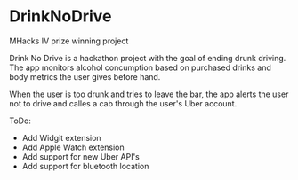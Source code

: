 # DrinkNoDrive
MHacks IV prize winning project

Drink No Drive is a hackathon project with the goal of ending drunk driving. The app monitors alcohol concumption based on purchased drinks and body metrics the user gives before hand. 

When the user is too drunk and tries to leave the bar, the app alerts the user not to drive and calles a cab through the user's Uber account. 

ToDo:
+ Add Widgit extension
+ Add Apple Watch extension
+ Add support for new Uber API's 
+ Add support for bluetooth location 
